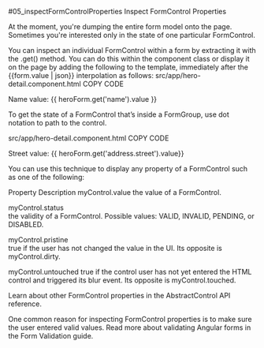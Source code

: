 #05_inspectFormControlProperties
Inspect FormControl Properties

At the moment, you're dumping the entire form model onto the page. Sometimes you're interested only in the state of one particular FormControl.

You can inspect an individual FormControl within a form by extracting it with the .get() method. You can do this within the component class or display it on the page by adding the following to the template, immediately after the {{form.value | json}} interpolation as follows:
src/app/hero-detail.component.html
COPY CODE
<p>Name value: {{ heroForm.get('name').value }}</p>
To get the state of a FormControl that’s inside a FormGroup, use dot notation to path to the control.

src/app/hero-detail.component.html
COPY CODE
<p>Street value: {{ heroForm.get('address.street').value}}</p>
You can use this technique to display any property of a FormControl such as one of the following:

Property	Description
myControl.value	
the value of a FormControl.

myControl.status	
the validity of a FormControl. Possible values: VALID, INVALID, PENDING, or DISABLED.

myControl.pristine	
true if the user has not changed the value in the UI. Its opposite is myControl.dirty.

myControl.untouched	
true if the control user has not yet entered the HTML control and triggered its blur event. Its opposite is myControl.touched.

Learn about other FormControl properties in the AbstractControl API reference.

One common reason for inspecting FormControl properties is to make sure the user entered valid values. Read more about validating Angular forms in the Form Validation guide.